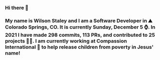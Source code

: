 ### Hi there 👋

### My name is Wilson Staley and I am a Software Developer in ⛰ Colorado Springs, CO.  It is currently Sunday, December 5 ⌚. In 2021 I have made 298 commits, 113 PRs, and contributed to 25 projects 👨‍💻. I am currently working at Compassion International 🏢 to help release children from poverty in Jesus' name!